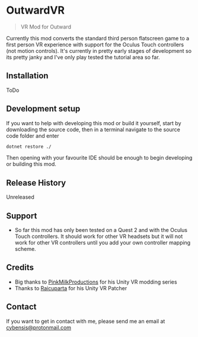# OutwardVR
> VR Mod for Outward

<!-- [![Build Status][travis-image]][travis-url]
[![Downloads Stats][npm-downloads]][npm-url] -->

Currently this mod converts the standard third person flatscreen game to a first person VR experience with support for the Oculus Touch controllers (not motion controls). It's currently in pretty early stages of development so its pretty janky and I've only play tested the tutorial area so far.



## Installation

ToDo


## Development setup

If you want to help with developing this mod or build it yourself, start by downloading the source code, then in a terminal navigate to the source code folder and enter

```sh
dotnet restore ./
```

Then opening with your favourite IDE should be enough to begin developing or building this mod.


## Release History

Unreleased

## Support

* So far this mod has only been tested on a Quest 2 and with the Oculus Touch controllers. It should work for other VR headsets but it will not work for other VR controllers until you add your own controller mapping scheme.


## Credits

* Big thanks to [PinkMilkProductions](https://www.youtube.com/channel/UCvZLpwlyxn6lFYXKsBl6qHg) for his Unity VR modding series 
* Thanks to [Raicuparta](https://github.com/Raicuparta) for his Unity VR Patcher

## Contact

If you want to get in contact with me, please send me an email at cybensis@protonmail.com

<!-- Markdown link & img dfn's -->
<!-- [npm-image]: https://img.shields.io/npm/v/datadog-metrics.svg?style=flat-square
[npm-url]: https://npmjs.org/package/datadog-metrics
[npm-downloads]: https://img.shields.io/npm/dm/datadog-metrics.svg?style=flat-square
[travis-image]: https://img.shields.io/travis/dbader/node-datadog-metrics/master.svg?style=flat-square
[travis-url]: https://travis-ci.org/dbader/node-datadog-metrics
[wiki]: https://github.com/yourname/yourproject/wiki -->
